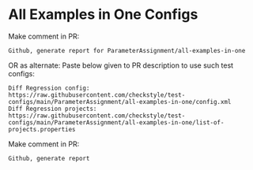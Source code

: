 # All Examples in One Configs
Make comment in PR:
```
Github, generate report for ParameterAssignment/all-examples-in-one
```
OR as alternate:
Paste below given to PR description to use such test configs:
```
Diff Regression config: https://raw.githubusercontent.com/checkstyle/test-configs/main/ParameterAssignment/all-examples-in-one/config.xml
Diff Regression projects: https://raw.githubusercontent.com/checkstyle/test-configs/main/ParameterAssignment/all-examples-in-one/list-of-projects.properties
```
Make comment in PR:
```
Github, generate report
```
